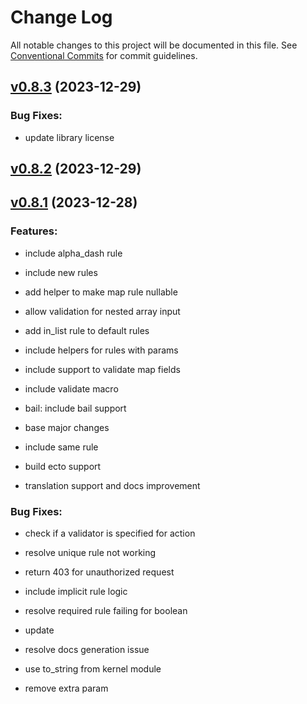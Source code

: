 # Change Log

All notable changes to this project will be documented in this file.
See [Conventional Commits](Https://conventionalcommits.org) for commit guidelines.

<!-- changelog -->

## [v0.8.3](https://github.com/heywhy/elixir-request-validator/compare/v0.8.2...v0.8.3) (2023-12-29)




### Bug Fixes:

* update library license

## [v0.8.2](https://github.com/heywhy/elixir-request-validator/compare/v0.8.1...v0.8.2) (2023-12-29)




## [v0.8.1](https://github.com/heywhy/elixir-request-validator/compare/v0.8.1...v0.8.1) (2023-12-28)




### Features:

* include alpha_dash rule

* include new rules

* add helper to make map rule nullable

* allow validation for nested array input

* add in_list rule to default rules

* include helpers for rules with params

* include support to validate map fields

* include validate macro

* bail: include bail support

* base major changes

* include same rule

* build ecto support

* translation support and docs improvement

### Bug Fixes:

* check if a validator is specified for action

* resolve unique rule not working

* return 403 for unauthorized request

* include implicit rule logic

* resolve required rule failing for boolean

* update

* resolve docs generation issue

* use to_string from kernel module

* remove extra param
